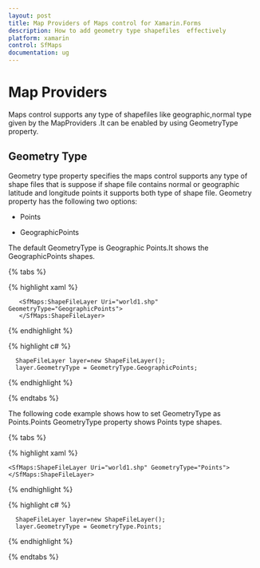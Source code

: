 ```yaml
---
layout: post
title: Map Providers of Maps control for Xamarin.Forms
description: How to add geometry type shapefiles  effectively
platform: xamarin
control: SfMaps
documentation: ug
---
```


# Map Providers

Maps control supports any type of shapefiles like geographic,normal type given by the MapProviders .It can be enabled by using GeometryType property.


## Geometry Type
  
  Geometry type property specifies the maps control supports any type of shape files that is suppose if shape file  contains  normal or geographic latitude and longitude points it supports both  type of shape file.
Geometry property has the following two options:
           
 * Points

 * GeographicPoints

The default GeometryType is Geographic Points.It shows the GeographicPoints shapes.

{% tabs %}

{% highlight xaml %}
        
       <SfMaps:ShapeFileLayer Uri="world1.shp" GeometryType="GeographicPoints">
       </SfMaps:ShapeFileLayer>               	  


{% endhighlight %}


 {% highlight c# %}
     
      ShapeFileLayer layer=new ShapeFileLayer();
      layer.GeometryType = GeometryType.GeographicPoints;
 
{% endhighlight %}

{% endtabs %}

The following code example shows how to set GeometryType as Points.Points GeometryType property shows Points type shapes.

{% tabs %}

{% highlight xaml %}
        
    <SfMaps:ShapeFileLayer Uri="world1.shp" GeometryType="Points">
    </SfMaps:ShapeFileLayer>               	  


{% endhighlight %}


 {% highlight c# %}
      
      ShapeFileLayer layer=new ShapeFileLayer();
      layer.GeometryType = GeometryType.Points;
 
{% endhighlight %}

{% endtabs %}
